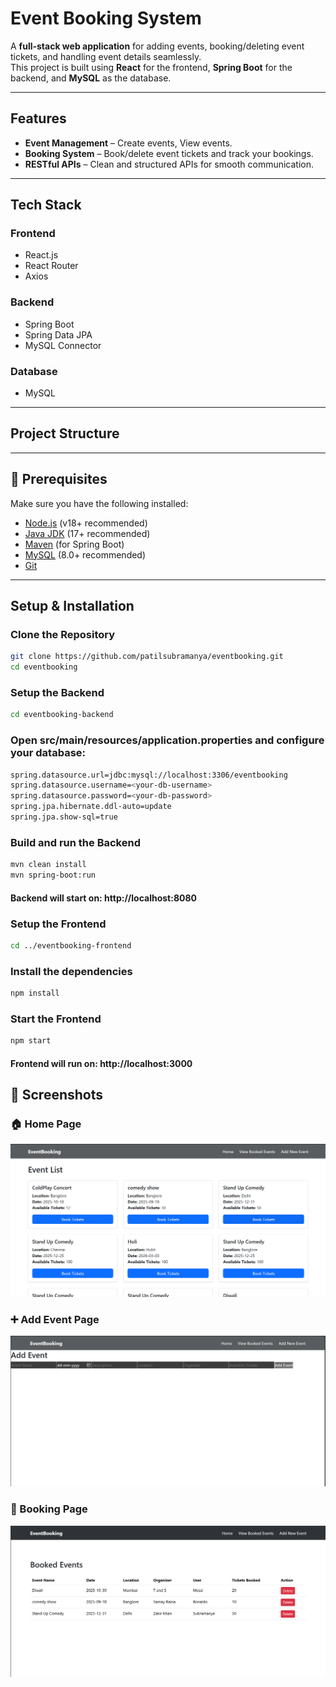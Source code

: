 # Event Booking System
A **full-stack web application** for adding events, booking/deleting event tickets, and handling event details seamlessly.  
This project is built using **React** for the frontend, **Spring Boot** for the backend, and **MySQL** as the database.

---

## Features

-  **Event Management** – Create events, View events.
-  **Booking System** – Book/delete event tickets and track your bookings.
-  **RESTful APIs** – Clean and structured APIs for smooth communication.

---

## Tech Stack

### **Frontend**
- React.js
- React Router
- Axios

### **Backend**
- Spring Boot
- Spring Data JPA
- MySQL Connector

### **Database**
- MySQL

---

## Project Structure


---

## 🔧 Prerequisites

Make sure you have the following installed:

- [Node.js](https://nodejs.org/) (v18+ recommended)
- [Java JDK](https://www.oracle.com/java/technologies/javase-downloads.html) (17+ recommended)
- [Maven](https://maven.apache.org/) (for Spring Boot)
- [MySQL](https://dev.mysql.com/downloads/) (8.0+ recommended)
- [Git](https://git-scm.com/)

---

## Setup & Installation

###  **Clone the Repository**
```bash
git clone https://github.com/patilsubramanya/eventbooking.git
cd eventbooking
```
### **Setup the Backend**
```bash
cd eventbooking-backend
```
### Open src/main/resources/application.properties and configure your database:
```bash
spring.datasource.url=jdbc:mysql://localhost:3306/eventbooking
spring.datasource.username=<your-db-username>
spring.datasource.password=<your-db-password>
spring.jpa.hibernate.ddl-auto=update
spring.jpa.show-sql=true
```
### Build and run the Backend
```bash
mvn clean install
mvn spring-boot:run
```
#### Backend will start on: http://localhost:8080
### **Setup the Frontend**
```bash
cd ../eventbooking-frontend
```
### Install the dependencies
```bash
npm install
```
### Start the Frontend
```bash
npm start
```
#### Frontend will run on: http://localhost:3000

## 📸 Screenshots

### 🏠 Home Page
![Home Page](Screenshots/Home_Page.png)

### ➕ Add Event Page
![Add Event](Screenshots/Add_Event.png)

### 📅 Booking Page
![Booking Page](Screenshots/View_Booked_Events.png)
